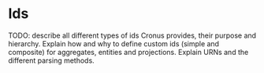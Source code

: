 # Ids

TODO: describe all different types of ids Cronus provides, their purpose and hierarchy. Explain how and why to define custom ids \(simple and composite\) for aggregates, entities and projections. Explain URNs and the different parsing methods.

